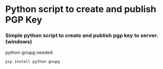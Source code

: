 # Python script to create and publish PGP Key

### Simple python script to create and publish pgp key to server. (windows)

python-gnupg needed:
```python
pip install python-gnupg
```
